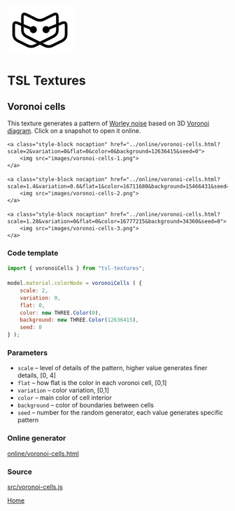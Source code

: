 <img class="logo" src="../assets/logo/logo.png">


# TSL Textures


## Voronoi cells

This texture generates a pattern of [Worley noise](https://en.wikipedia.org/wiki/Worley_noise) based on 3D
[Voronoi diagram](https://en.wikipedia.org/wiki/Voronoi_diagram).
Click on a snapshot to open it online.

<p class="gallery">

	<a class="style-block nocaption" href="../online/voronoi-cells.html?scale=2&variation=0&flat=0&color=0&background=12636415&seed=0">
		<img src="images/voronoi-cells-1.png">
	</a>

	<a class="style-block nocaption" href="../online/voronoi-cells.html?scale=1.4&variation=0.6&flat=1&color=16711680&background=15466431&seed=0">
		<img src="images/voronoi-cells-2.png">
	</a>

	<a class="style-block nocaption" href="../online/voronoi-cells.html?scale=1.28&variation=0&flat=0&color=16777215&background=34360&seed=0">
		<img src="images/voronoi-cells-3.png">
	</a>

</p>


### Code template

```js
import { voronoiCells } from "tsl-textures";

model.material.colorNode = voronoiCells ( {
	scale: 2,
	variation: 0,
	flat: 0,
	color: new THREE.Color(0),
	background: new THREE.Color(12636415),
	seed: 0
} );
```


### Parameters

* `scale` &ndash; level of details of the pattern, higher value generates finer details, [0, 4]
* `flat` &ndash; how flat is the color in each voronoi cell, [0,1]
* `variation` &ndash; color variation, [0,1]
* `color` &ndash; main color of cell interior
* `background` &ndash; color of boundaries between cells
* `seed` &ndash; number for the random generator, each value generates specific pattern


### Online generator

[online/voronoi-cells.html](../online/voronoi-cells.html)


### Source

[src/voronoi-cells.js](https://github.com/boytchev/tsl-textures/blob/main/src/voronoi-cells.js)


		
<div class="footnote">
	<a href="../">Home</a>
</div>